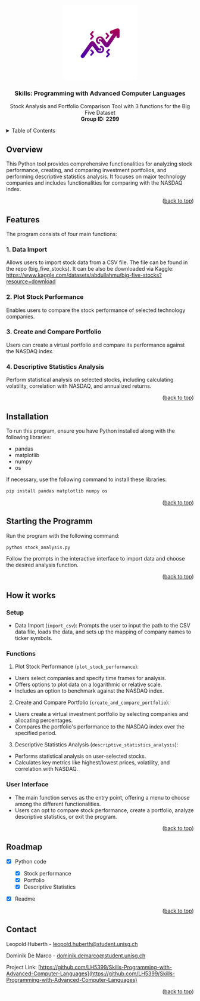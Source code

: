<a name="readme-top"></a>

<!-- PROJECT LOGO -->
<br />
<div align="center">
  <a href="https://github.com/LH5399/Skills-Programming-with-Advanced-Computer-Languages">
    <img src="logo.png" alt="Logo" width="200" height="200">
  </a>

<h3 align="center">Skills: Programming with Advanced Computer Languages</h3>

  <p align="center">
    Stock Analysis and Portfolio Comparison Tool with 3 functions for the Big Five Dataset
  <br>
  <strong>Group ID: 2299</strong>
  </p>
</div>

<!-- TABLE OF CONTENTS -->
<details>
  <summary>Table of Contents</summary>
  <ol>
    <li>
      <a href="#Overview">Overview</a>
    </li>
    <li>
      <a href="#Features">Features</a>
    </li>
    <li>
      <a href="#Installation">Installation</a>
    </li>
    <li>
      <a href="#Starting the Programm">Starting the Programm</a>
    </li>
    <li>
      <a href="#How it works">How it works</a>
    </li>
      <ul>
        <li><a href="#Setup">Setup</a></li>
      </ul>
      <ul>
          <li><a href="#Functions">Functions</a></li>
        </ul>
      <ul>
          <li><a href="#User Interface">User Interface</a></li>
        </ul>
    </li>
    <li><a href="#roadmap">Roadmap</a></li>
    <li><a href="#contact">Contact</a></li>
  </ol>
</details>

<!-- ABOUT THE PROJECT -->
## Overview

This Python tool provides comprehensive functionalities for analyzing stock performance, creating, and comparing investment portfolios, and performing descriptive statistics analysis. It focuses on major technology companies and includes functionalities for comparing with the NASDAQ index.


<p align="right">(<a href="#readme-top">back to top</a>)</p>

<!-- GETTING STARTED -->
## Features
The program consists of four main functions:

### 1. Data Import

Allows users to import stock data from a CSV file. The file can be found in the repo (big_five_stocks). It can be also be downloaded via Kaggle: https://www.kaggle.com/datasets/abdullahmu/big-five-stocks?resource=download

### 2. Plot Stock Performance

Enables users to compare the stock performance of selected technology companies.

### 3. Create and Compare Portfolio

Users can create a virtual portfolio and compare its performance against the NASDAQ index.

### 4. Descriptive Statistics Analysis

Perform statistical analysis on selected stocks, including calculating volatility, correlation with NASDAQ, and annualized returns.

<p align="right">(<a href="#readme-top">back to top</a>)</p>

## Installation
To run this program, ensure you have Python installed along with the following libraries:

* pandas
* matplotlib
* numpy
* os


If necessary, use the following command to install these libraries:

```sh
pip install pandas matplotlib numpy os
```

<p align="right">(<a href="#readme-top">back to top</a>)</p>

## Starting the Programm
Run the program with the following command:

```sh
python stock_analysis.py
```
Follow the prompts in the interactive interface to import data and choose the desired analysis function.

<p align="right">(<a href="#readme-top">back to top</a>)</p>

## How it works

### Setup
* Data Import (`import_csv`): Prompts the user to input the path to the CSV data file, loads the data, and sets up the mapping of company names to ticker symbols.

### Functions
1. Plot Stock Performance (`plot_stock_performance`):

* Users select companies and specify time frames for analysis.
* Offers options to plot data on a logarithmic or relative scale.
* Includes an option to benchmark against the NASDAQ index.

2. Create and Compare Portfolio (`create_and_compare_portfolio`):

* Users create a virtual investment portfolio by selecting companies and allocating percentages.
* Compares the portfolio's performance to the NASDAQ index over the specified period.

3. Descriptive Statistics Analysis (`descriptive_statistics_analysis`):

* Performs statistical analysis on user-selected stocks.
* Calculates key metrics like highest/lowest prices, volatility, and correlation with NASDAQ.
<!-- User Interface -->
### User Interface
* The main function serves as the entry point, offering a menu to choose among the different functionalities.
* Users can opt to compare stock performance, create a portfolio, analyze descriptive statistics, or exit the program.



<p align="right">(<a href="#readme-top">back to top</a>)</p>


<!-- ROADMAP -->
## Roadmap

- [x] Python code
    - [x] Stock performance
    - [x] Portfolio
    - [x] Descriptive Statistics 
- [x] Readme



<p align="right">(<a href="#readme-top">back to top</a>)</p>






<!-- CONTACT -->
## Contact

Leopold Huberth - leopold.huberth@student.unisg.ch

Dominik De Marco - dominik.demarco@student.unisg.ch

Project Link: [https://github.com/LH5399/Skills-Programming-with-Advanced-Computer-Languages](https://github.com/LH5399/Skills-Programming-with-Advanced-Computer-Languages)

<p align="right">(<a href="#readme-top">back to top</a>)</p>









<!-- MARKDOWN LINKS & IMAGES -->
<!-- https://www.markdownguide.org/basic-syntax/#reference-style-links -->
[contributors-shield]: https://img.shields.io/github/contributors/LH5399/Skills-Programming-with-Advanced-Computer-Languages.svg?style=for-the-badge
[contributors-url]: https://github.com/LH5399/Skills-Programming-with-Advanced-Computer-Languages/graphs/contributors
[forks-shield]: https://img.shields.io/github/forks/LH5399/Skills-Programming-with-Advanced-Computer-Languages.svg?style=for-the-badge
[forks-url]: https://github.com/LH5399/Skills-Programming-with-Advanced-Computer-Languages/network/members
[stars-shield]: https://img.shields.io/github/stars/LH5399/Skills-Programming-with-Advanced-Computer-Languages.svg?style=for-the-badge
[stars-url]: https://github.com/LH5399/Skills-Programming-with-Advanced-Computer-Languages/stargazers
[issues-shield]: https://img.shields.io/github/issues/LH5399/Skills-Programming-with-Advanced-Computer-Languages.svg?style=for-the-badge
[issues-url]: https://github.com/LH5399/Skills-Programming-with-Advanced-Computer-Languages/issues
[license-shield]: https://img.shields.io/github/license/LH5399/Skills-Programming-with-Advanced-Computer-Languages.svg?style=for-the-badge
[license-url]: https://github.com/LH5399/Skills-Programming-with-Advanced-Computer-Languages/blob/master/LICENSE.txt
[linkedin-shield1]: https://img.shields.io/badge/-LinkedIn-black.svg?style=for-the-badge&logo=linkedin&colorB=555
[linkedin-url1]: https://www.linkedin.com/in/l-huberth
[linkedin-shield2]: https://img.shields.io/badge/-LinkedIn-black.svg?style=for-the-badge&logo=linkedin&colorB=555
[linkedin-url2]: https://www.linkedin.com/in/dominik-de-marco/
[product-screenshot]: images/screenshot.png

